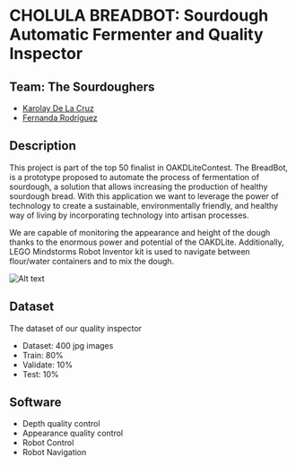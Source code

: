 # CHOLULA BREADBOT: Sourdough Automatic Fermenter and Quality Inspector

## Team: The Sourdoughers
- [Karolay De La Cruz](https://www.linkedin.com/in/karolay-de-la-cruz/)
- [Fernanda Rodríguez](https://www.linkedin.com/in/mfernandaroeg/)


## Description
This project is part of the top 50 finalist in OAKDLiteContest. The BreadBot, is a prototype proposed to automate the 
process of fermentation of sourdough, a solution that allows increasing the production of healthy sourdough bread. With 
this application we want to  leverage the power of technology to create a sustainable, environmentally friendly, 
and healthy way of living by incorporating technology into artisan processes. 

We are capable of monitoring the appearance and height of the dough thanks to the enormous power and potential of 
the OAKDLite. Additionally, LEGO Mindstorms Robot Inventor kit is used to navigate between flour/water containers and to
mix the dough.

<img src="/dataset/Fig1.jpg" alt="Alt text" title="Optional title">

## Dataset
The dataset of our quality inspector
-   Dataset: 400 jpg images
-   Train: 80%
-   Validate: 10%
-   Test: 10%
 
## Software
- Depth quality control
- Appearance quality control
- Robot Control 
- Robot Navigation


